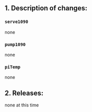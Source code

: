 ## 1. Description of changes:

### `serve1090`
none

### `pump1090`
none

### `piTemp`
none

## 2. Releases:
none at this time
